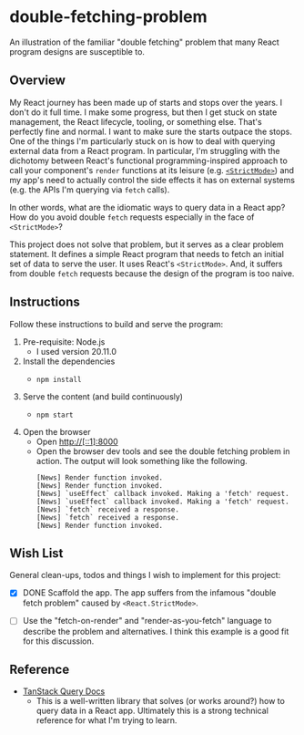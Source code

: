 # double-fetching-problem

An illustration of the familiar "double fetching" problem that many React program designs are susceptible to.


## Overview

My React journey has been made up of starts and stops over the years. I don't do it full time. I make some progress,
but then I get stuck on state management, the React lifecycle, tooling, or something else. That's perfectly fine and
normal. I want to make sure the starts outpace the stops. One of the things I'm particularly stuck on is how to deal with
querying external data from a React program. In particular, I'm struggling with the dichotomy between React's
functional programming-inspired approach to call your component's `render` functions at its leisure (e.g. [`<StrictMode>`](https://react.dev/reference/react/StrictMode))
and my app's need to actually control the side effects it has on external systems (e.g. the APIs I'm querying via `fetch`
calls).

In other words, what are the idiomatic ways to query data in a React app? How do you avoid double `fetch` requests
especially in the face of `<StrictMode>`?

This project does not solve that problem, but it serves as a clear problem statement. It defines a simple React program
that needs to fetch an initial set of data to serve the user. It uses React's `<StrictMode>`. And, it suffers from
double `fetch` requests because the design of the program is too naive.


## Instructions

Follow these instructions to build and serve the program:

1. Pre-requisite: Node.js
   * I used version 20.11.0
2. Install the dependencies
    * ```shell
      npm install
      ```
3. Serve the content (and build continuously)
    * ```shell
      npm start
      ```
4. Open the browser
    * Open <http://[::1]:8000>
    * Open the browser dev tools and see the double fetching problem in action. The output will look something like the
      following.
      ```text
      [News] Render function invoked.
      [News] Render function invoked.
      [News] `useEffect` callback invoked. Making a 'fetch' request.
      [News] `useEffect` callback invoked. Making a 'fetch' request.
      [News] `fetch` received a response.
      [News] `fetch` received a response.
      [News] Render function invoked.
      ```


## Wish List

General clean-ups, todos and things I wish to implement for this project:

* [x] DONE Scaffold the app. The app suffers from the infamous "double fetch problem" caused by `<React.StrictMode>`.
* [ ] Use the "fetch-on-render" and "render-as-you-fetch" language to describe the problem and alternatives. I think
  this example is a good fit for this discussion.


## Reference

* [TanStack Query Docs](https://tanstack.com/query/latest/docs/react/overview)
  * This is a well-written library that solves (or works around?) how to query data in a React app. Ultimately this is
    a strong technical reference for what I'm trying to learn.
